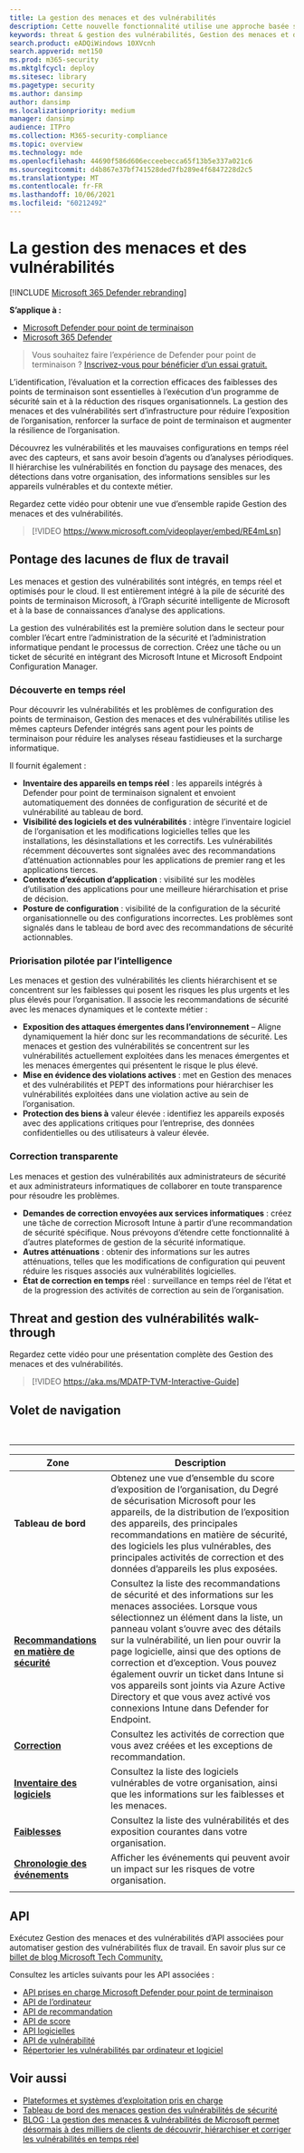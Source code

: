 ```yaml
---
title: La gestion des menaces et des vulnérabilités
description: Cette nouvelle fonctionnalité utilise une approche basée sur les risques qui modifie le jeu pour la découverte, la hiérquage et la correction des vulnérabilités et des mauvaises configurations des points de terminaison.
keywords: threat & gestion des vulnérabilités, Gestion des menaces et des vulnérabilités, Microsoft Defender for Endpoint TVM, Microsoft Defender for Endpoint-TVM, gestion des vulnérabilités, vulnerability assessment, threat and vulnerability scanning, évaluation de la configuration sécurisée, Microsoft Defender pour point de terminaison, vulnérabilités de point de terminaison, nouvelle génération
search.product: eADQiWindows 10XVcnh
search.appverid: met150
ms.prod: m365-security
ms.mktglfcycl: deploy
ms.sitesec: library
ms.pagetype: security
ms.author: dansimp
author: dansimp
ms.localizationpriority: medium
manager: dansimp
audience: ITPro
ms.collection: M365-security-compliance
ms.topic: overview
ms.technology: mde
ms.openlocfilehash: 44690f586d606ecceebecca65f13b5e337a021c6
ms.sourcegitcommit: d4b867e37bf741528ded7fb289e4f6847228d2c5
ms.translationtype: MT
ms.contentlocale: fr-FR
ms.lasthandoff: 10/06/2021
ms.locfileid: "60212492"
---
```

# <a name="threat-and-vulnerability-management"></a>La gestion des menaces et des vulnérabilités

[!INCLUDE [Microsoft 365 Defender rebranding](../../includes/microsoft-defender.md)]

**S’applique à :**
- [Microsoft Defender pour point de terminaison](https://go.microsoft.com/fwlink/p/?linkid=2154037)
- [Microsoft 365 Defender](https://go.microsoft.com/fwlink/?linkid=2118804)

> Vous souhaitez faire l’expérience de Defender pour point de terminaison ? [Inscrivez-vous pour bénéficier d’un essai gratuit.](https://signup.microsoft.com/create-account/signup?products=7f379fee-c4f9-4278-b0a1-e4c8c2fcdf7e&ru=https://aka.ms/MDEp2OpenTrial?ocid=docs-wdatp-portaloverview-abovefoldlink)

L’identification, l’évaluation et la correction efficaces des faiblesses des points de terminaison sont essentielles à l’exécution d’un programme de sécurité sain et à la réduction des risques organisationnels. La gestion des menaces et des vulnérabilités sert d’infrastructure pour réduire l’exposition de l’organisation, renforcer la surface de point de terminaison et augmenter la résilience de l’organisation.

Découvrez les vulnérabilités et les mauvaises configurations en temps réel avec des capteurs, et sans avoir besoin d’agents ou d’analyses périodiques. Il hiérarchise les vulnérabilités en fonction du paysage des menaces, des détections dans votre organisation, des informations sensibles sur les appareils vulnérables et du contexte métier.

Regardez cette vidéo pour obtenir une vue d’ensemble rapide Gestion des menaces et des vulnérabilités.

> [!VIDEO https://www.microsoft.com/videoplayer/embed/RE4mLsn]

## <a name="bridging-the-workflow-gaps"></a>Pontage des lacunes de flux de travail

Les menaces et gestion des vulnérabilités sont intégrés, en temps réel et optimisés pour le cloud. Il est entièrement intégré à la pile de sécurité des points de terminaison Microsoft, à l’Graph sécurité intelligente de Microsoft et à la base de connaissances d’analyse des applications.

La gestion des vulnérabilités est la première solution dans le secteur pour combler l’écart entre l’administration de la sécurité et l’administration informatique pendant le processus de correction. Créez une tâche ou un ticket de sécurité en intégrant des Microsoft Intune et Microsoft Endpoint Configuration Manager.

### <a name="real-time-discovery"></a>Découverte en temps réel

Pour découvrir les vulnérabilités et les problèmes de configuration des points de terminaison, Gestion des menaces et des vulnérabilités utilise les mêmes capteurs Defender intégrés sans agent pour les points de terminaison pour réduire les analyses réseau fastidieuses et la surcharge informatique.

Il fournit également :

- **Inventaire des appareils en temps réel** : les appareils intégrés à Defender pour point de terminaison signalent et envoient automatiquement des données de configuration de sécurité et de vulnérabilité au tableau de bord.
- **Visibilité des logiciels et des vulnérabilités** : intègre l’inventaire logiciel de l’organisation et les modifications logicielles telles que les installations, les désinstallations et les correctifs. Les vulnérabilités récemment découvertes sont signalées avec des recommandations d’atténuation actionnables pour les applications de premier rang et les applications tierces.
- **Contexte d’exécution d’application** : visibilité sur les modèles d’utilisation des applications pour une meilleure hiérarchisation et prise de décision.
- **Posture de configuration** : visibilité de la configuration de la sécurité organisationnelle ou des configurations incorrectes. Les problèmes sont signalés dans le tableau de bord avec des recommandations de sécurité actionnables.

### <a name="intelligence-driven-prioritization"></a>Priorisation pilotée par l’intelligence

Les menaces et gestion des vulnérabilités les clients hiérarchisent et se concentrent sur les faiblesses qui posent les risques les plus urgents et les plus élevés pour l’organisation. Il associe les recommandations de sécurité avec les menaces dynamiques et le contexte métier :

- **Exposition des attaques émergentes dans l’environnement** – Aligne dynamiquement la hiér donc sur les recommandations de sécurité. Les menaces et gestion des vulnérabilités se concentrent sur les vulnérabilités actuellement exploitées dans les menaces émergentes et les menaces émergentes qui présentent le risque le plus élevé.
- **Mise en évidence des violations actives** : met en Gestion des menaces et des vulnérabilités et PEPT des informations pour hiérarchiser les vulnérabilités exploitées dans une violation active au sein de l’organisation.
- **Protection des biens à** valeur élevée : identifiez les appareils exposés avec des applications critiques pour l’entreprise, des données confidentielles ou des utilisateurs à valeur élevée.

### <a name="seamless-remediation"></a>Correction transparente

Les menaces et gestion des vulnérabilités aux administrateurs de sécurité et aux administrateurs informatiques de collaborer en toute transparence pour résoudre les problèmes.

- **Demandes de correction envoyées aux services informatiques** : créez une tâche de correction Microsoft Intune à partir d’une recommandation de sécurité spécifique. Nous prévoyons d’étendre cette fonctionnalité à d’autres plateformes de gestion de la sécurité informatique.
- **Autres atténuations** : obtenir des informations sur les autres atténuations, telles que les modifications de configuration qui peuvent réduire les risques associés aux vulnérabilités logicielles.
- **État de correction en temps** réel : surveillance en temps réel de l’état et de la progression des activités de correction au sein de l’organisation.

## <a name="threat-and-vulnerability-management-walk-through"></a>Threat and gestion des vulnérabilités walk-through

Regardez cette vidéo pour une présentation complète des Gestion des menaces et des vulnérabilités.

> [!VIDEO https://aka.ms/MDATP-TVM-Interactive-Guide]

## <a name="navigation-pane"></a>Volet de navigation 

<br>

****

|Zone|Description|
|---|---|
|**Tableau de bord**|Obtenez une vue d’ensemble du score d’exposition de l’organisation, du Degré de sécurisation Microsoft pour les appareils, de la distribution de l’exposition des appareils, des principales recommandations en matière de sécurité, des logiciels les plus vulnérables, des principales activités de correction et des données d’appareils les plus exposées.|
|[**Recommandations en matière de sécurité**](tvm-security-recommendation.md)|Consultez la liste des recommandations de sécurité et des informations sur les menaces associées. Lorsque vous sélectionnez un élément dans la liste, un panneau volant s’ouvre avec des détails sur la vulnérabilité, un lien pour ouvrir la page logicielle, ainsi que des options de correction et d’exception. Vous pouvez également ouvrir un ticket dans Intune si vos appareils sont joints via Azure Active Directory et que vous avez activé vos connexions Intune dans Defender for Endpoint.|
|[**Correction**](tvm-remediation.md)|Consultez les activités de correction que vous avez créées et les exceptions de recommandation.|
|[**Inventaire des logiciels**](tvm-software-inventory.md)|Consultez la liste des logiciels vulnérables de votre organisation, ainsi que les informations sur les faiblesses et les menaces.|
|[**Faiblesses**](tvm-weaknesses.md)|Consultez la liste des vulnérabilités et des exposition courantes dans votre organisation.|
|[**Chronologie des événements**](threat-and-vuln-mgt-event-timeline.md)|Afficher les événements qui peuvent avoir un impact sur les risques de votre organisation.|
|||

## <a name="apis"></a>API

Exécutez Gestion des menaces et des vulnérabilités d’API associées pour automatiser gestion des vulnérabilités flux de travail. En savoir plus sur ce [billet de blog Microsoft Tech Community.](https://techcommunity.microsoft.com/t5/microsoft-defender-atp/threat-amp-vulnerability-management-apis-are-now-generally/ba-p/1304615)

Consultez les articles suivants pour les API associées :

- [API prises en charge Microsoft Defender pour point de terminaison](exposed-apis-list.md)
- [API de l’ordinateur](machine.md)
- [API de recommandation](vulnerability.md)
- [API de score](score.md)
- [API logicielles](software.md)
- [API de vulnérabilité](vulnerability.md)
- [Répertorier les vulnérabilités par ordinateur et logiciel](get-all-vulnerabilities-by-machines.md)

## <a name="see-also"></a>Voir aussi

- [Plateformes et systèmes d’exploitation pris en charge](tvm-supported-os.md)
- [Tableau de bord des menaces gestion des vulnérabilités de sécurité](tvm-dashboard-insights.md)
- [BLOG : La gestion des menaces & vulnérabilités de Microsoft permet désormais à des milliers de clients de découvrir, hiérarchiser et corriger les vulnérabilités en temps réel](https://www.microsoft.com/security/blog/2019/07/02/microsofts-threat-vulnerability-management-now-helps-thousands-of-customers-to-discover-prioritize-and-remediate-vulnerabilities-in-real-time/)
